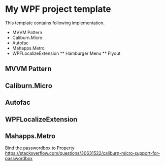 # My WPF project template

This template contains following implementation.

* MVVM Pattern
* Caliburn.Micro
* Autofac
* Mahapps.Metro
* WPFLocalizeExtension
** Hamburger Menu
** Flyout

## MVVM Pattern


## Caliburn.Micro


## Autofac


## WPFLocalizeExtension


## Mahapps.Metro 

Bind the passwordbox to Property 
https://stackoverflow.com/questions/30631522/caliburn-micro-support-for-passwordbox
